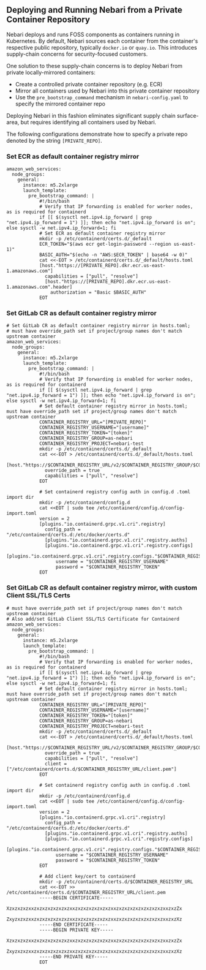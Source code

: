 ## Deploying and Running Nebari from a Private Container Repository

Nebari deploys and runs FOSS components as containers running in Kubernetes.
By default, Nebari sources each container from the container's respective public repository, typically `docker.io` or `quay.io`.
This introduces supply-chain concerns for security-focused customers.

One solution to these supply-chain concerns is to deploy Nebari from private locally-mirrored containers:

- Create a controlled private container repository (e.g. ECR)
- Mirror all containers used by Nebari into this private container repository
- Use the `pre_bootstrap_command` mechanism in `nebari-config.yaml` to specify the mirrored container repo

Deploying Nebari in this fashion eliminates significant supply chain surface-area, but requires identifying all containers used by Nebari.

The following configurations demonstrate how to specify a private repo denoted by the string `[PRIVATE_REPO]`.  

### Set ECR as default container registry mirror

```
amazon_web_services:
  node_groups:
    general:
      instance: m5.2xlarge
      launch_template:
        pre_bootstrap_command: |
            #!/bin/bash
            # Verify that IP forwarding is enabled for worker nodes, as is required for containerd
            if [[ $(sysctl net.ipv4.ip_forward | grep "net.ipv4.ip_forward = 1") ]]; then echo "net.ipv4.ip_forward is on"; else sysctl -w net.ipv4.ip_forward=1; fi
            # Set ECR as default container registry mirror
            mkdir -p /etc/containerd/certs.d/_default
            ECR_TOKEN="$(aws ecr get-login-password --region us-east-1)"
            BASIC_AUTH="$(echo -n "AWS:$ECR_TOKEN" | base64 -w 0)"
            cat <<-EOT > /etc/containerd/certs.d/_default/hosts.toml
            [host."https://[PRIVATE_REPO].dkr.ecr.us-east-1.amazonaws.com"]
              capabilities = ["pull", "resolve"]
              [host."https://[PRIVATE_REPO].dkr.ecr.us-east-1.amazonaws.com".header]
                authorization = "Basic $BASIC_AUTH"
            EOT

```

### Set GitLab CR as default container registry mirror
```
# Set GitLab CR as default container registry mirror in hosts.toml; 
# must have override_path set if project/group names don't match upstream container
amazon_web_services:
  node_groups:
    general:
      instance: m5.2xlarge
      launch_template:
        pre_bootstrap_command: |
            #!/bin/bash
            # Verify that IP forwarding is enabled for worker nodes, as is required for containerd
            if [[ $(sysctl net.ipv4.ip_forward | grep "net.ipv4.ip_forward = 1") ]]; then echo "net.ipv4.ip_forward is on"; else sysctl -w net.ipv4.ip_forward=1; fi
            # Set default container registry mirror in hosts.toml; must have override_path set if project/group names don't match upstream container
            CONTAINER_REGISTRY_URL="[PRIVATE_REPO]"
            CONTAINER_REGISTRY_USERNAME="[username]"
            CONTAINER_REGISTRY_TOKEN="[token]"
            CONTAINER_REGISTRY_GROUP=as-nebari
            CONTAINER_REGISTRY_PROJECT=nebari-test
            mkdir -p /etc/containerd/certs.d/_default
            cat <<-EOT > /etc/containerd/certs.d/_default/hosts.toml
            [host."https://$CONTAINER_REGISTRY_URL/v2/$CONTAINER_REGISTRY_GROUP/$CONTAINER_REGISTRY_PROJECT"]
              override_path = true
              capabilities = ["pull", "resolve"]
            EOT

            # Set containerd registry config auth in config.d .toml import dir
            mkdir -p /etc/containerd/config.d
            cat <<EOT | sudo tee /etc/containerd/config.d/config-import.toml
            version = 2
            [plugins."io.containerd.grpc.v1.cri".registry]
              config_path = "/etc/containerd/certs.d:/etc/docker/certs.d"
              [plugins."io.containerd.grpc.v1.cri".registry.auths]
              [plugins."io.containerd.grpc.v1.cri".registry.configs]
                [plugins."io.containerd.grpc.v1.cri".registry.configs."$CONTAINER_REGISTRY_URL".auth]
                  username = "$CONTAINER_REGISTRY_USERNAME"
                  password = "$CONTAINER_REGISTRY_TOKEN"
            EOT
```

### Set GitLab CR as default container registry mirror, with custom Client SSL/TLS Certs 
```
# must have override_path set if project/group names don't match upstream container
# Also add/set GitLab Client SSL/TLS Certificate for Containerd
amazon_web_services:
  node_groups:
    general:
      instance: m5.2xlarge
      launch_template:
        pre_bootstrap_command: |
            #!/bin/bash
            # Verify that IP forwarding is enabled for worker nodes, as is required for containerd
            if [[ $(sysctl net.ipv4.ip_forward | grep "net.ipv4.ip_forward = 1") ]]; then echo "net.ipv4.ip_forward is on"; else sysctl -w net.ipv4.ip_forward=1; fi
            # Set default container registry mirror in hosts.toml; must have override_path set if project/group names don't match upstream container
            CONTAINER_REGISTRY_URL="[PRIVATE_REPO]"
            CONTAINER_REGISTRY_USERNAME="[username]"
            CONTAINER_REGISTRY_TOKEN="[token]"
            CONTAINER_REGISTRY_GROUP=as-nebari
            CONTAINER_REGISTRY_PROJECT=nebari-test
            mkdir -p /etc/containerd/certs.d/_default
            cat <<-EOT > /etc/containerd/certs.d/_default/hosts.toml
            [host."https://$CONTAINER_REGISTRY_URL/v2/$CONTAINER_REGISTRY_GROUP/$CONTAINER_REGISTRY_PROJECT"]
              override_path = true
              capabilities = ["pull", "resolve"]
              client = ["/etc/containerd/certs.d/$CONTAINER_REGISTRY_URL/client.pem"]
            EOT

            # Set containerd registry config auth in config.d .toml import dir
            mkdir -p /etc/containerd/config.d
            cat <<EOT | sudo tee /etc/containerd/config.d/config-import.toml
            version = 2
            [plugins."io.containerd.grpc.v1.cri".registry]
              config_path = "/etc/containerd/certs.d:/etc/docker/certs.d"
              [plugins."io.containerd.grpc.v1.cri".registry.auths]
              [plugins."io.containerd.grpc.v1.cri".registry.configs]
                [plugins."io.containerd.grpc.v1.cri".registry.configs."$CONTAINER_REGISTRY_URL".auth]
                  username = "$CONTAINER_REGISTRY_USERNAME"
                  password = "$CONTAINER_REGISTRY_TOKEN"
            EOT

            # Add client key/cert to containerd
            mkdir -p /etc/containerd/certs.d/$CONTAINER_REGISTRY_URL
            cat <<-EOT >> /etc/containerd/certs.d/$CONTAINER_REGISTRY_URL/client.pem
            -----BEGIN CERTIFICATE-----
            XzxzxzxzxxzxzxzxzxzxzxzxxzxzxzxzxzxzxzxxzxzxzxzxzxzxzxzxzxxzxzZx
            ZxyzxzxzxxzxzxzxzxzxzxzxxzxzxzxzxzxzxzxxzxzxzxzxzxzxzxzxzxxzxzXz
            -----END CERTIFICATE-----
            -----BEGIN PRIVATE KEY-----
            XzxzxzxzxxzxzxzxzxzxzxzxxzxzxzxzxzxzxzxxzxzxzxzxzxzxzxzxzxxzxzZx
            ZxyzxzxzxxzxzxzxzxzxzxzxxzxzxzxzxzxzxzxxzxzxzxzxzxzxzxzxzxxzxzXz
            -----END PRIVATE KEY-----
            EOT
```
